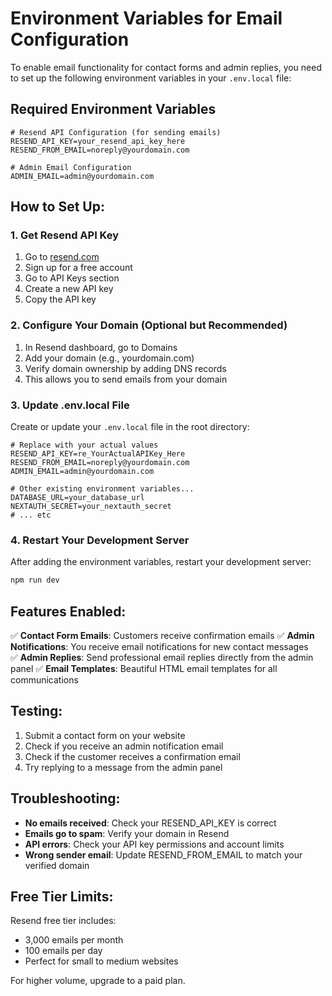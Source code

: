# Environment Variables for Email Configuration

To enable email functionality for contact forms and admin replies, you need to set up the following environment variables in your `.env.local` file:

## Required Environment Variables

```env
# Resend API Configuration (for sending emails)
RESEND_API_KEY=your_resend_api_key_here
RESEND_FROM_EMAIL=noreply@yourdomain.com

# Admin Email Configuration
ADMIN_EMAIL=admin@yourdomain.com
```

## How to Set Up:

### 1. Get Resend API Key
1. Go to [resend.com](https://resend.com)
2. Sign up for a free account
3. Go to API Keys section
4. Create a new API key
5. Copy the API key

### 2. Configure Your Domain (Optional but Recommended)
1. In Resend dashboard, go to Domains
2. Add your domain (e.g., yourdomain.com)
3. Verify domain ownership by adding DNS records
4. This allows you to send emails from your domain

### 3. Update .env.local File
Create or update your `.env.local` file in the root directory:

```env
# Replace with your actual values
RESEND_API_KEY=re_YourActualAPIKey_Here
RESEND_FROM_EMAIL=noreply@yourdomain.com
ADMIN_EMAIL=admin@yourdomain.com

# Other existing environment variables...
DATABASE_URL=your_database_url
NEXTAUTH_SECRET=your_nextauth_secret
# ... etc
```

### 4. Restart Your Development Server
After adding the environment variables, restart your development server:

```bash
npm run dev
```

## Features Enabled:

✅ **Contact Form Emails**: Customers receive confirmation emails
✅ **Admin Notifications**: You receive email notifications for new contact messages  
✅ **Admin Replies**: Send professional email replies directly from the admin panel
✅ **Email Templates**: Beautiful HTML email templates for all communications

## Testing:

1. Submit a contact form on your website
2. Check if you receive an admin notification email
3. Check if the customer receives a confirmation email
4. Try replying to a message from the admin panel

## Troubleshooting:

- **No emails received**: Check your RESEND_API_KEY is correct
- **Emails go to spam**: Verify your domain in Resend
- **API errors**: Check your API key permissions and account limits
- **Wrong sender email**: Update RESEND_FROM_EMAIL to match your verified domain

## Free Tier Limits:

Resend free tier includes:
- 3,000 emails per month
- 100 emails per day
- Perfect for small to medium websites

For higher volume, upgrade to a paid plan.